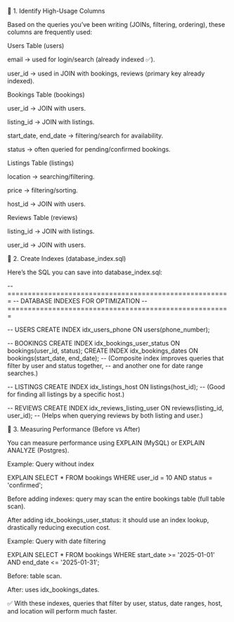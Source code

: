 🔹 1. Identify High-Usage Columns

Based on the queries you’ve been writing (JOINs, filtering, ordering), these columns are frequently used:

Users Table (users)

email → used for login/search (already indexed ✅).

user_id → used in JOIN with bookings, reviews (primary key already indexed).

Bookings Table (bookings)

user_id → JOIN with users.

listing_id → JOIN with listings.

start_date, end_date → filtering/search for availability.

status → often queried for pending/confirmed bookings.

Listings Table (listings)

location → searching/filtering.

price → filtering/sorting.

host_id → JOIN with users.

Reviews Table (reviews)

listing_id → JOIN with listings.

user_id → JOIN with users.

🔹 2. Create Indexes (database_index.sql)

Here’s the SQL you can save into database_index.sql:

-- =======================================================
-- DATABASE INDEXES FOR OPTIMIZATION
-- =======================================================

-- USERS
CREATE INDEX idx_users_phone ON users(phone_number);

-- BOOKINGS
CREATE INDEX idx_bookings_user_status ON bookings(user_id, status);
CREATE INDEX idx_bookings_dates ON bookings(start_date, end_date);
-- (Composite index improves queries that filter by user and status together,
-- and another one for date range searches.)

-- LISTINGS
CREATE INDEX idx_listings_host ON listings(host_id);
-- (Good for finding all listings by a specific host.)

-- REVIEWS
CREATE INDEX idx_reviews_listing_user ON reviews(listing_id, user_id);
-- (Helps when querying reviews by both listing and user.)

🔹 3. Measuring Performance (Before vs After)

You can measure performance using EXPLAIN (MySQL) or EXPLAIN ANALYZE (Postgres).

Example: Query without index

EXPLAIN
SELECT * 
FROM bookings
WHERE user_id = 10 AND status = 'confirmed';


Before adding indexes: query may scan the entire bookings table (full table scan).

After adding idx_bookings_user_status: it should use an index lookup, drastically reducing execution cost.

Example: Query with date filtering

EXPLAIN
SELECT * 
FROM bookings
WHERE start_date >= '2025-01-01' AND end_date <= '2025-01-31';


Before: table scan.

After: uses idx_bookings_dates.

✅ With these indexes, queries that filter by user, status, date ranges, host, and location will perform much faster.